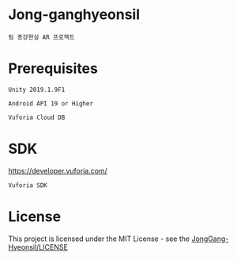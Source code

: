 # Jong-ganghyeonsil
    팀 종강현실 AR 프로젝트
# Prerequisites
    Unity 2019.1.9F1
    
    Android API 19 or Higher
    
    Vuforia Cloud DB
# SDK
https://developer.vuforia.com/
    
    Vuforia SDK    
# License
This project is licensed under the MIT License - see the [JongGang-Hyeonsil/LICENSE](LICENSE)
